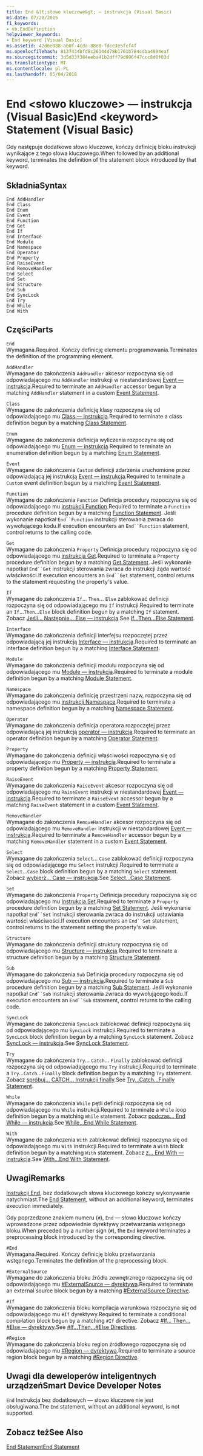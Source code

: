 ```yaml
---
title: End &lt;słowo kluczowe&gt; — instrukcja (Visual Basic)
ms.date: 07/20/2015
f1_keywords:
- vb.EndDefinition
helpviewer_keywords:
- End keyword [Visual Basic]
ms.assetid: 42d6e088-ab0f-4cda-88e8-fdce3e5fcf4f
ms.openlocfilehash: 8137434bfd8c26144d78b1761b784cdba4894eaf
ms.sourcegitcommit: 3d5d33f384eeba41b2dff79d096f47ccc8d8f03d
ms.translationtype: MT
ms.contentlocale: pl-PL
ms.lasthandoff: 05/04/2018
---
```

# <a name="end-ltkeywordgt-statement-visual-basic"></a><span data-ttu-id="df19c-102">End &lt;słowo kluczowe&gt; — instrukcja (Visual Basic)</span><span class="sxs-lookup"><span data-stu-id="df19c-102">End &lt;keyword&gt; Statement (Visual Basic)</span></span>
<span data-ttu-id="df19c-103">Gdy następuje dodatkowe słowo kluczowe, kończy definicję bloku instrukcji wynikające z tego słowa kluczowego.</span><span class="sxs-lookup"><span data-stu-id="df19c-103">When followed by an additional keyword, terminates the definition of the statement block introduced by that keyword.</span></span>  
  
## <a name="syntax"></a><span data-ttu-id="df19c-104">Składnia</span><span class="sxs-lookup"><span data-stu-id="df19c-104">Syntax</span></span>  
  
```  
End AddHandler  
End Class   
End Enum   
End Event   
End Function   
End Get   
End If   
End Interface   
End Module   
End Namespace   
End Operator   
End Property   
End RaiseEvent  
End RemoveHandler  
End Select   
End Set   
End Structure   
End Sub   
End SyncLock   
End Try   
End While   
End With  
```  
  
## <a name="parts"></a><span data-ttu-id="df19c-105">Części</span><span class="sxs-lookup"><span data-stu-id="df19c-105">Parts</span></span>  
 `End`  
 <span data-ttu-id="df19c-106">Wymagana.</span><span class="sxs-lookup"><span data-stu-id="df19c-106">Required.</span></span> <span data-ttu-id="df19c-107">Kończy definicję elementu programowania.</span><span class="sxs-lookup"><span data-stu-id="df19c-107">Terminates the definition of the programming element.</span></span>  
  
 `AddHandler`  
 <span data-ttu-id="df19c-108">Wymagane do zakończenia `AddHandler` akcesor rozpoczyna się od odpowiadającego mu `AddHandler` instrukcji w niestandardowej [Event — instrukcja](../../../visual-basic/language-reference/statements/event-statement.md).</span><span class="sxs-lookup"><span data-stu-id="df19c-108">Required to terminate an `AddHandler` accessor begun by a matching `AddHandler` statement in a custom [Event Statement](../../../visual-basic/language-reference/statements/event-statement.md).</span></span>  
  
 `Class`  
 <span data-ttu-id="df19c-109">Wymagane do zakończenia definicję klasy rozpoczyna się od odpowiadającego mu [Class — instrukcja](../../../visual-basic/language-reference/statements/class-statement.md).</span><span class="sxs-lookup"><span data-stu-id="df19c-109">Required to terminate a class definition begun by a matching [Class Statement](../../../visual-basic/language-reference/statements/class-statement.md).</span></span>  
  
 `Enum`  
 <span data-ttu-id="df19c-110">Wymagane do zakończenia definicja wyliczenia rozpoczyna się od odpowiadającego mu [Enum — instrukcja](../../../visual-basic/language-reference/statements/enum-statement.md).</span><span class="sxs-lookup"><span data-stu-id="df19c-110">Required to terminate an enumeration definition begun by a matching [Enum Statement](../../../visual-basic/language-reference/statements/enum-statement.md).</span></span>  
  
 `Event`  
 <span data-ttu-id="df19c-111">Wymagane do zakończenia `Custom` definicji zdarzenia uruchomione przez odpowiadającą jej instrukcją [Event — instrukcja](../../../visual-basic/language-reference/statements/event-statement.md).</span><span class="sxs-lookup"><span data-stu-id="df19c-111">Required to terminate a `Custom` event definition begun by a matching [Event Statement](../../../visual-basic/language-reference/statements/event-statement.md).</span></span>  
  
 `Function`  
 <span data-ttu-id="df19c-112">Wymagane do zakończenia `Function` Definicja procedury rozpoczyna się od odpowiadającego mu [instrukcji Function](../../../visual-basic/language-reference/statements/function-statement.md).</span><span class="sxs-lookup"><span data-stu-id="df19c-112">Required to terminate a `Function` procedure definition begun by a matching [Function Statement](../../../visual-basic/language-reference/statements/function-statement.md).</span></span> <span data-ttu-id="df19c-113">Jeśli wykonanie napotkał `End``Function` instrukcji sterowania zwraca do wywołującego kodu.</span><span class="sxs-lookup"><span data-stu-id="df19c-113">If execution encounters an `End``Function` statement, control returns to the calling code.</span></span>  
  
 `Get`  
 <span data-ttu-id="df19c-114">Wymagane do zakończenia `Property` Definicja procedury rozpoczyna się od odpowiadającego mu [instrukcja Get](../../../visual-basic/language-reference/statements/get-statement.md).</span><span class="sxs-lookup"><span data-stu-id="df19c-114">Required to terminate a `Property` procedure definition begun by a matching [Get Statement](../../../visual-basic/language-reference/statements/get-statement.md).</span></span> <span data-ttu-id="df19c-115">Jeśli wykonanie napotkał `End``Get` instrukcji sterowania zwraca do instrukcji żąda wartość właściwości.</span><span class="sxs-lookup"><span data-stu-id="df19c-115">If execution encounters an `End``Get` statement, control returns to the statement requesting the property's value.</span></span>  
  
 `If`  
 <span data-ttu-id="df19c-116">Wymagane do zakończenia `If`... `Then`... `Else` zablokować definicji rozpoczyna się od odpowiadającego mu `If` instrukcji.</span><span class="sxs-lookup"><span data-stu-id="df19c-116">Required to terminate an `If`...`Then`...`Else` block definition begun by a matching `If` statement.</span></span> <span data-ttu-id="df19c-117">Zobacz [Jeśli... Następnie... Else — instrukcja](../../../visual-basic/language-reference/statements/if-then-else-statement.md).</span><span class="sxs-lookup"><span data-stu-id="df19c-117">See [If...Then...Else Statement](../../../visual-basic/language-reference/statements/if-then-else-statement.md).</span></span>  
  
 `Interface`  
 <span data-ttu-id="df19c-118">Wymagane do zakończenia definicji interfejsu rozpoczętej przez odpowiadającą jej instrukcją [Interface — instrukcja](../../../visual-basic/language-reference/statements/interface-statement.md).</span><span class="sxs-lookup"><span data-stu-id="df19c-118">Required to terminate an interface definition begun by a matching [Interface Statement](../../../visual-basic/language-reference/statements/interface-statement.md).</span></span>  
  
 `Module`  
 <span data-ttu-id="df19c-119">Wymagane do zakończenia definicji modułu rozpoczyna się od odpowiadającego mu [Module — instrukcja](../../../visual-basic/language-reference/statements/module-statement.md).</span><span class="sxs-lookup"><span data-stu-id="df19c-119">Required to terminate a module definition begun by a matching [Module Statement](../../../visual-basic/language-reference/statements/module-statement.md).</span></span>  
  
 `Namespace`  
 <span data-ttu-id="df19c-120">Wymagane do zakończenia definicję przestrzeni nazw, rozpoczyna się od odpowiadającego mu [instrukcji Namespace](../../../visual-basic/language-reference/statements/namespace-statement.md).</span><span class="sxs-lookup"><span data-stu-id="df19c-120">Required to terminate a namespace definition begun by a matching [Namespace Statement](../../../visual-basic/language-reference/statements/namespace-statement.md).</span></span>  
  
 `Operator`  
 <span data-ttu-id="df19c-121">Wymagane do zakończenia definicja operatora rozpoczętej przez odpowiadającą jej instrukcją [operator — instrukcja](../../../visual-basic/language-reference/statements/operator-statement.md).</span><span class="sxs-lookup"><span data-stu-id="df19c-121">Required to terminate an operator definition begun by a matching [Operator Statement](../../../visual-basic/language-reference/statements/operator-statement.md).</span></span>  
  
 `Property`  
 <span data-ttu-id="df19c-122">Wymagane do zakończenia definicji właściwości rozpoczyna się od odpowiadającego mu [Property — instrukcja](../../../visual-basic/language-reference/statements/property-statement.md).</span><span class="sxs-lookup"><span data-stu-id="df19c-122">Required to terminate a property definition begun by a matching [Property Statement](../../../visual-basic/language-reference/statements/property-statement.md).</span></span>  
  
 `RaiseEvent`  
 <span data-ttu-id="df19c-123">Wymagane do zakończenia `RaiseEvent` akcesor rozpoczyna się od odpowiadającego mu `RaiseEvent` instrukcji w niestandardowej [Event — instrukcja](../../../visual-basic/language-reference/statements/event-statement.md).</span><span class="sxs-lookup"><span data-stu-id="df19c-123">Required to terminate a `RaiseEvent` accessor begun by a matching `RaiseEvent` statement in a custom [Event Statement](../../../visual-basic/language-reference/statements/event-statement.md).</span></span>  
  
 `RemoveHandler`  
 <span data-ttu-id="df19c-124">Wymagane do zakończenia `RemoveHandler` akcesor rozpoczyna się od odpowiadającego mu `RemoveHandler` instrukcji w niestandardowej [Event — instrukcja](../../../visual-basic/language-reference/statements/event-statement.md).</span><span class="sxs-lookup"><span data-stu-id="df19c-124">Required to terminate a `RemoveHandler` accessor begun by a matching `RemoveHandler` statement in a custom [Event Statement](../../../visual-basic/language-reference/statements/event-statement.md).</span></span>  
  
 `Select`  
 <span data-ttu-id="df19c-125">Wymagane do zakończenia `Select`... `Case` zablokować definicji rozpoczyna się od odpowiadającego mu `Select` instrukcji.</span><span class="sxs-lookup"><span data-stu-id="df19c-125">Required to terminate a `Select`...`Case` block definition begun by a matching `Select` statement.</span></span> <span data-ttu-id="df19c-126">Zobacz [wybierz... Case — instrukcja](../../../visual-basic/language-reference/statements/select-case-statement.md).</span><span class="sxs-lookup"><span data-stu-id="df19c-126">See [Select...Case Statement](../../../visual-basic/language-reference/statements/select-case-statement.md).</span></span>  
  
 `Set`  
 <span data-ttu-id="df19c-127">Wymagane do zakończenia `Property` Definicja procedury rozpoczyna się od odpowiadającego mu [Instrukcja Set](../../../visual-basic/language-reference/statements/set-statement.md).</span><span class="sxs-lookup"><span data-stu-id="df19c-127">Required to terminate a `Property` procedure definition begun by a matching [Set Statement](../../../visual-basic/language-reference/statements/set-statement.md).</span></span> <span data-ttu-id="df19c-128">Jeśli wykonanie napotkał `End``Set` instrukcji sterowania zwraca do instrukcji ustawiania wartości właściwości.</span><span class="sxs-lookup"><span data-stu-id="df19c-128">If execution encounters an `End``Set` statement, control returns to the statement setting the property's value.</span></span>  
  
 `Structure`  
 <span data-ttu-id="df19c-129">Wymagane do zakończenia definicji struktury rozpoczyna się od odpowiadającego mu [Structure — instrukcja](../../../visual-basic/language-reference/statements/structure-statement.md).</span><span class="sxs-lookup"><span data-stu-id="df19c-129">Required to terminate a structure definition begun by a matching [Structure Statement](../../../visual-basic/language-reference/statements/structure-statement.md).</span></span>  
  
 `Sub`  
 <span data-ttu-id="df19c-130">Wymagane do zakończenia `Sub` Definicja procedury rozpoczyna się od odpowiadającego mu [Sub — instrukcja](../../../visual-basic/language-reference/statements/sub-statement.md).</span><span class="sxs-lookup"><span data-stu-id="df19c-130">Required to terminate a `Sub` procedure definition begun by a matching [Sub Statement](../../../visual-basic/language-reference/statements/sub-statement.md).</span></span> <span data-ttu-id="df19c-131">Jeśli wykonanie napotkał `End``Sub` instrukcji sterowania zwraca do wywołującego kodu.</span><span class="sxs-lookup"><span data-stu-id="df19c-131">If execution encounters an `End``Sub` statement, control returns to the calling code.</span></span>  
  
 `SyncLock`  
 <span data-ttu-id="df19c-132">Wymagane do zakończenia `SyncLock` zablokować definicji rozpoczyna się od odpowiadającego mu `SyncLock` instrukcji.</span><span class="sxs-lookup"><span data-stu-id="df19c-132">Required to terminate a `SyncLock` block definition begun by a matching `SyncLock` statement.</span></span> <span data-ttu-id="df19c-133">Zobacz [SyncLock — instrukcja](../../../visual-basic/language-reference/statements/synclock-statement.md).</span><span class="sxs-lookup"><span data-stu-id="df19c-133">See [SyncLock Statement](../../../visual-basic/language-reference/statements/synclock-statement.md).</span></span>  
  
 `Try`  
 <span data-ttu-id="df19c-134">Wymagane do zakończenia `Try`... `Catch`... `Finally` zablokować definicji rozpoczyna się od odpowiadającego mu `Try` instrukcji.</span><span class="sxs-lookup"><span data-stu-id="df19c-134">Required to terminate a `Try`...`Catch`...`Finally` block definition begun by a matching `Try` statement.</span></span> <span data-ttu-id="df19c-135">Zobacz [spróbuj... CATCH... Instrukcji finally](../../../visual-basic/language-reference/statements/try-catch-finally-statement.md).</span><span class="sxs-lookup"><span data-stu-id="df19c-135">See [Try...Catch...Finally Statement](../../../visual-basic/language-reference/statements/try-catch-finally-statement.md).</span></span>  
  
 `While`  
 <span data-ttu-id="df19c-136">Wymagane do zakończenia `While` pętli definicji rozpoczyna się od odpowiadającego mu `While` instrukcji.</span><span class="sxs-lookup"><span data-stu-id="df19c-136">Required to terminate a `While` loop definition begun by a matching `While` statement.</span></span> <span data-ttu-id="df19c-137">Zobacz [podczas... End While — instrukcja](../../../visual-basic/language-reference/statements/while-end-while-statement.md).</span><span class="sxs-lookup"><span data-stu-id="df19c-137">See [While...End While Statement](../../../visual-basic/language-reference/statements/while-end-while-statement.md).</span></span>  
  
 `With`  
 <span data-ttu-id="df19c-138">Wymagane do zakończenia `With` zablokować definicji rozpoczyna się od odpowiadającego mu `With` instrukcji.</span><span class="sxs-lookup"><span data-stu-id="df19c-138">Required to terminate a `With` block definition begun by a matching `With` statement.</span></span> <span data-ttu-id="df19c-139">Zobacz [z... End With — instrukcja](../../../visual-basic/language-reference/statements/with-end-with-statement.md).</span><span class="sxs-lookup"><span data-stu-id="df19c-139">See [With...End With Statement](../../../visual-basic/language-reference/statements/with-end-with-statement.md).</span></span>  
  
## <a name="remarks"></a><span data-ttu-id="df19c-140">Uwagi</span><span class="sxs-lookup"><span data-stu-id="df19c-140">Remarks</span></span>  
 <span data-ttu-id="df19c-141">[Instrukcji End](../../../visual-basic/language-reference/statements/end-statement.md), bez dodatkowych słowa kluczowego kończy wykonywanie natychmiast.</span><span class="sxs-lookup"><span data-stu-id="df19c-141">The [End Statement](../../../visual-basic/language-reference/statements/end-statement.md), without an additional keyword, terminates execution immediately.</span></span>  
  
 <span data-ttu-id="df19c-142">Gdy poprzedzone znakiem numeru (`#`), `End` — słowo kluczowe kończy wprowadzone przez odpowiednie dyrektywy przetwarzania wstępnego bloku.</span><span class="sxs-lookup"><span data-stu-id="df19c-142">When preceded by a number sign (`#`), the `End` keyword terminates a preprocessing block introduced by the corresponding directive.</span></span>  
  
 `#End`  
 <span data-ttu-id="df19c-143">Wymagana.</span><span class="sxs-lookup"><span data-stu-id="df19c-143">Required.</span></span> <span data-ttu-id="df19c-144">Kończy definicję bloku przetwarzania wstępnego.</span><span class="sxs-lookup"><span data-stu-id="df19c-144">Terminates the definition of the preprocessing block.</span></span>  
  
 `#ExternalSource`  
 <span data-ttu-id="df19c-145">Wymagane do zakończenia bloku źródła zewnętrznego rozpoczyna się od odpowiadającego mu [#ExternalSource — dyrektywa](../../../visual-basic/language-reference/directives/externalsource-directive.md).</span><span class="sxs-lookup"><span data-stu-id="df19c-145">Required to terminate an external source block begun by a matching [#ExternalSource Directive](../../../visual-basic/language-reference/directives/externalsource-directive.md).</span></span>  
  
 `#If`  
 <span data-ttu-id="df19c-146">Wymagane do zakończenia bloku kompilacja warunkowa rozpoczyna się od odpowiadającego mu `#If` dyrektywy.</span><span class="sxs-lookup"><span data-stu-id="df19c-146">Required to terminate a conditional compilation block begun by a matching `#If` directive.</span></span> <span data-ttu-id="df19c-147">Zobacz [#If... Then... #Else — dyrektywy](../../../visual-basic/language-reference/directives/if-then-else-directives.md).</span><span class="sxs-lookup"><span data-stu-id="df19c-147">See [#If...Then...#Else Directives](../../../visual-basic/language-reference/directives/if-then-else-directives.md).</span></span>  
  
 `#Region`  
 <span data-ttu-id="df19c-148">Wymagane do zakończenia bloku region źródłowego rozpoczyna się od odpowiadającego mu [#Region — dyrektywa](../../../visual-basic/language-reference/directives/region-directive.md).</span><span class="sxs-lookup"><span data-stu-id="df19c-148">Required to terminate a source region block begun by a matching [#Region Directive](../../../visual-basic/language-reference/directives/region-directive.md).</span></span>  
  
## <a name="smart-device-developer-notes"></a><span data-ttu-id="df19c-149">Uwagi dla deweloperów inteligentnych urządzeń</span><span class="sxs-lookup"><span data-stu-id="df19c-149">Smart Device Developer Notes</span></span>  
 <span data-ttu-id="df19c-150">`End` Instrukcja bez dodatkowych — słowo kluczowe nie jest obsługiwana.</span><span class="sxs-lookup"><span data-stu-id="df19c-150">The `End` statement, without an additional keyword, is not supported.</span></span>  
  
## <a name="see-also"></a><span data-ttu-id="df19c-151">Zobacz też</span><span class="sxs-lookup"><span data-stu-id="df19c-151">See Also</span></span>  
 [<span data-ttu-id="df19c-152">End Statement</span><span class="sxs-lookup"><span data-stu-id="df19c-152">End Statement</span></span>](../../../visual-basic/language-reference/statements/end-statement.md)

